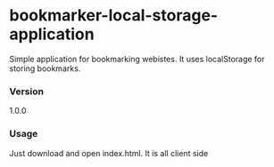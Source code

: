# bookmarker-local-storage-application

Simple application for bookmarking webistes. It uses localStorage for storing bookmarks.

### Version
1.0.0

### Usage

Just download and open index.html. It is all client side

